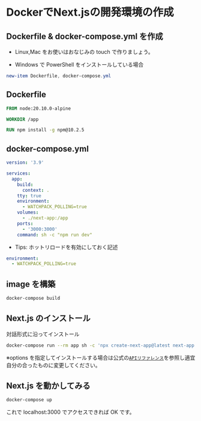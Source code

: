 # DockerでNext.jsの開発環境の作成


## Dockerfile & docker-compose.yml を作成

- Linux,Mac をお使いはおなじみの touch で作りましょう。

- Windows で PowerShell をインストールしている場合

```powershell
new-item Dockerfile, docker-compose.yml
```

## Dockerfile

```dockerfile
FROM node:20.10.0-alpine

WORKDIR /app

RUN npm install -g npm@10.2.5
```

## docker-compose.yml

```yml
version: '3.9'

services:
  app:
    build:
      context: .
    tty: true
    environment:
      - WATCHPACK_POLLING=true
    volumes:
      - ./next-app:/app
    ports:
      - '3000:3000'
    command: sh -c "npm run dev"
```

- Tips: ホットリロードを有効にしておく記述

```yml
environment:
  - WATCHPACK_POLLING=true
```

## image を構築

```bash
docker-compose build
```

## Next.js のインストール

対話形式に沿ってインストール

```bash
docker-compose run --rm app sh -c 'npx create-next-app@latest next-app --ts --tailwind --eslint --app --src-dir --import-alias --use-npm'
```

※options を指定してインストールする場合は公式の[`APIリファレンス`](https://nextjs.org/docs/pages/api-reference/create-next-app)を参照し適宜自分の合ったものに変更してください。

## Next.js を動かしてみる

```bash
docker-compose up
```

これで localhost:3000 でアクセスできれば OK です。
